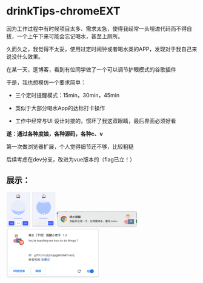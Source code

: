# drinkTips-chromeEXT
因为工作过程中有时候项目太多、需求太急，使得我经常一头埋进代码而不得自拔，一个上午下来可能会忘记喝水，甚至上厕所。

久而久之，我觉得不太妥，使用过定时闹钟或者喝水类的APP，发现对于我自己来说没什么效果。

在某一天，逛博客，看到有位同学做了一个可以调节护眼模式的谷歌插件



于是，我也想模仿一个要求简单：

- 三个定时提醒模式：15min，30min，45min

- 类似于大部分喝水App的达标打卡操作

- 工作中经常与UI 设计对接的，惯坏了我这双眼睛，最后界面必须好看

  

**遂：通过各种度娘，各种源码，各种c、v**

第一次做浏览器扩展，个人觉得细节还不够，比较粗糙

后续考虑在dev分支，改进为vue版本的（flag已立！）



## 展示：

<img src="https://github.com/AlieZ-Deng/img-folder/blob/master/chromeExt/a.jpg" style="zoom:10%;" />

<img src="https://github.com/AlieZ-Deng/img-folder/blob/master/chromeExt/b.jpg" style="zoom:10%;" />

<img src="https://github.com/AlieZ-Deng/img-folder/blob/master/chromeExt/c.jpg" style="zoom:30%;" />

<img src="https://github.com/AlieZ-Deng/img-folder/blob/master/chromeExt/d.jpg" style="zoom:30%;" />

